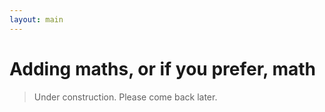 ```yaml
---
layout: main
---
```


# Adding maths, or if you prefer, math

> Under construction. Please come back later.
